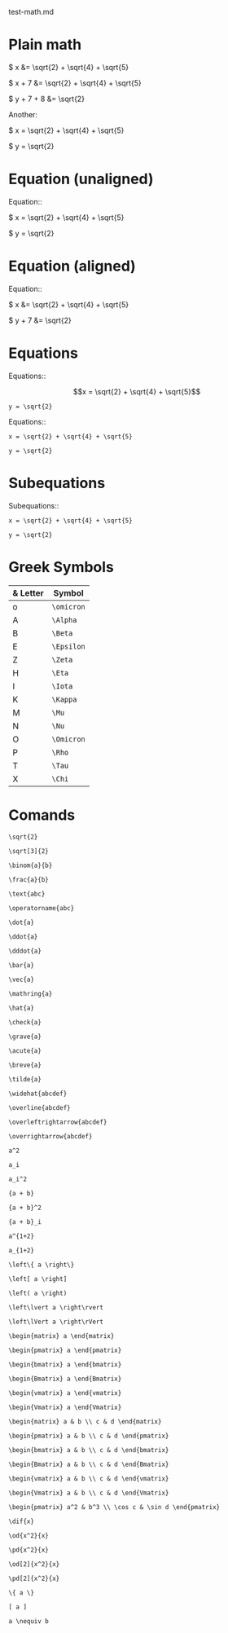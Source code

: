 test-math.md



# Plain math


$ x &= \sqrt{2} + \sqrt{4} + \sqrt{5}

$ x + 7 &= \sqrt{2} + \sqrt{4} + \sqrt{5}

$ y + 7 + 8 &= \sqrt{2} 

Another:

$ x = \sqrt{2} + \sqrt{4} + \sqrt{5}

$ y = \sqrt{2} 



# Equation (unaligned)

Equation::

$ x = \sqrt{2} + \sqrt{4} + \sqrt{5}

$ y = \sqrt{2} 


# Equation (aligned)

Equation::

$ x &= \sqrt{2} + \sqrt{4} + \sqrt{5}

$ y + 7 &= \sqrt{2} 



# Equations

Equations::

```math
x = \sqrt{2} + \sqrt{4} + \sqrt{5}
```
```
y = \sqrt{2} 
```

Equations::

```alignedmath
x = \sqrt{2} + \sqrt{4} + \sqrt{5}
```
```
y = \sqrt{2} 
```

# Subequations

Subequations::

```alignedmath
x = \sqrt{2} + \sqrt{4} + \sqrt{5}
```
```
y = \sqrt{2} 
```

# Greek Symbols

& Letter|Symbol
  ------|-----------
   o    |``\omicron``
   A    |``\Alpha``
   B    |``\Beta``
   E    |``\Epsilon``
   Z    |``\Zeta``
   H    |``\Eta``
   I    |``\Iota``
   K    |``\Kappa``
   M    |``\Mu``
   N    |``\Nu``
   O    |``\Omicron``
   P    |``\Rho``
   T    |``\Tau``
   X    |``\Chi``



# Comands

 ``\sqrt{2}``

 ``\sqrt[3]{2}``

 ``\binom{a}{b}``

 ``\frac{a}{b}``

 ``\text{abc}``

 ``\operatorname{abc}``

 ``\dot{a}``

 ``\ddot{a}``

 ``\dddot{a}``

 ``\bar{a}``

 ``\vec{a}``

 ``\mathring{a}``

 ``\hat{a}``

 ``\check{a}``

 ``\grave{a}``

 ``\acute{a}``

 ``\breve{a}``

 ``\tilde{a}``

 ``\widehat{abcdef}``

 ``\overline{abcdef}``

 ``\overleftrightarrow{abcdef}``

 ``\overrightarrow{abcdef}``

 ``a^2``

 ``a_i``

 ``a_i^2``

 ``{a + b}``

 ``{a + b}^2``

 ``{a + b}_i``

 ``a^{1+2}``

 ``a_{1+2}``

 ``\left\{ a \right\}``

 ``\left[ a \right]``

 ``\left( a \right)``

 ``\left\lvert a \right\rvert``

 ``\left\lVert a \right\rVert``

 ``\begin{matrix} a \end{matrix}``

 ``\begin{pmatrix} a \end{pmatrix}``

 ``\begin{bmatrix} a \end{bmatrix}``

 ``\begin{Bmatrix} a \end{Bmatrix}``

 ``\begin{vmatrix} a \end{vmatrix}``

 ``\begin{Vmatrix} a \end{Vmatrix}``

 ``\begin{matrix} a & b \\ c & d \end{matrix}``

 ``\begin{pmatrix} a & b \\ c & d \end{pmatrix}``

 ``\begin{bmatrix} a & b \\ c & d \end{bmatrix}``

 ``\begin{Bmatrix} a & b \\ c & d \end{Bmatrix}``

 ``\begin{vmatrix} a & b \\ c & d \end{vmatrix}``

 ``\begin{Vmatrix} a & b \\ c & d \end{Vmatrix}``

 ``\begin{pmatrix} a^2 & b^3 \\ \cos c & \sin d \end{pmatrix}``

 ``\dif{x}``

 ``\od{x^2}{x}``

 ``\pd{x^2}{x}``

 ``\od[2]{x^2}{x}``

 ``\pd[2]{x^2}{x}``

 ``\{ a \}``

 ``[ a ]``

 ``a \nequiv b``
